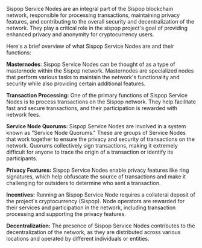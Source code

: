 Sispop Service Nodes are an integral part of the Sispop blockchain network, responsible for processing transactions, maintaining privacy features, and contributing to the overall security and decentralization of the network. They play a critical role in the sispop project's goal of providing enhanced privacy and anonymity for cryptocurrency users. 

Here's a brief overview of what Sispop Service Nodes are and their functions:

**Masternodes**: Sispop Service Nodes can be thought of as a type of masternode within the Sispop network. Masternodes are specialized nodes that perform various tasks to maintain the network's functionality and security while also providing certain additional features.

**Transaction Processing:** One of the primary functions of Sispop Service Nodes is to process transactions on the Sispop network. They help facilitate fast and secure transactions, and their participation is rewarded with network fees.

**Service Node Quorums:** Sispop Service Nodes are involved in a system known as "Service Node Quorums." These are groups of Service Nodes that work together to ensure the privacy and security of transactions on the network. Quorums collectively sign transactions, making it extremely difficult for anyone to trace the origin of a transaction or identify its participants.

**Privacy Features:** Sispop Service Nodes enable privacy features like ring signatures, which help obfuscate the source of transactions and make it challenging for outsiders to determine who sent a transaction.

**Incentives:** Running an Sispop Service Node requires a collateral deposit of the project's cryptocurrency (Sispop). Node operators are rewarded for their services and participation in the network, including transaction processing and supporting the privacy features.

**Decentralization:** The presence of Sispop Service Nodes contributes to the decentralization of the network, as they are distributed across various locations and operated by different individuals or entities.
